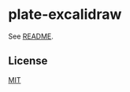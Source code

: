 # plate-excalidraw

See [README](https://github.com/udecode/plate).

## License

[MIT](../../../LICENSE)
